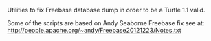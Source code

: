 Utilities to fix Freebase database dump in order to be a Turtle 1.1 valid.

Some of the scripts are based on Andy Seaborne Freebase fix
see at:
http://people.apache.org/~andy/Freebase20121223/Notes.txt

